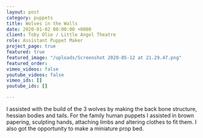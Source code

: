 ```yaml
---
layout: post
category: puppets
title: Wolves in the Walls
date: 2020-01-02 00:00:00 +0000
client: Toby Olie / Little Angel Theatre
role: Assistant Puppet Maker
project_page: true
featured: true
featured_image: "/uploads/Screenshot 2020-05-12 at 21.29.47.png"
featured_order: 
vimeo_videos: false
youtube_videos: false
vimeo_ids: []
youtube_ids: []

---
```

I assisted with the build of the 3 wolves by making the back bone structure, hessian bodies and tails. For the family human puppets I assisted in brown papering, sculpting hands, attaching limbs and altering clothes to fit them. I also got the opportunity to make a miniature prop bed.